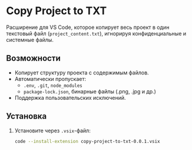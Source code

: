 # Copy Project to TXT

Расширение для VS Code, которое копирует весь проект в один текстовый файл (`project_content.txt`), игнорируя конфиденциальные и системные файлы.

## Возможности
- Копирует структуру проекта с содержимым файлов.
- Автоматически пропускает:
  - `.env`, `.git`, `node_modules`
  - `package-lock.json`, бинарные файлы (.png, .jpg и др.)
- Поддержка пользовательских исключений.

## Установка
1. Установите через `.vsix`-файл:
   ```bash
   code --install-extension copy-project-to-txt-0.0.1.vsix